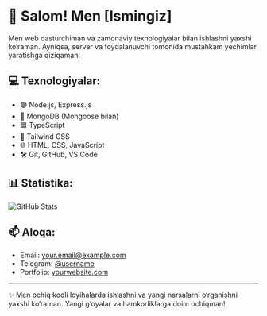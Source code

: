 # 👋 Salom! Men [Ismingiz]

Men web dasturchiman va zamonaviy texnologiyalar bilan ishlashni yaxshi ko‘raman. Ayniqsa, server va foydalanuvchi tomonida mustahkam yechimlar yaratishga qiziqaman.

## 💻 Texnologiyalar:
- 🟢 Node.js, Express.js
- 🍃 MongoDB (Mongoose bilan)
- 🟦 TypeScript
- 🎨 Tailwind CSS
- 🌐 HTML, CSS, JavaScript
- 🛠️ Git, GitHub, VS Code

## 📊 Statistika:
![GitHub Stats](https://github-readme-stats.vercel.app/api?username=the-ict&show_icons=true&theme=tokyonight)

## 📫 Aloqa:
- Email: your.email@example.com
- Telegram: [@username](https://t.me/username)
- Portfolio: [yourwebsite.com](https://yourwebsite.com)

---

✨ Men ochiq kodli loyihalarda ishlashni va yangi narsalarni o‘rganishni yaxshi ko‘raman. Yangi g‘oyalar va hamkorliklarga doim ochiqman!
